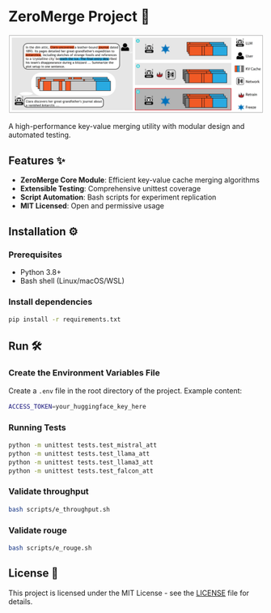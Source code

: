 # ZeroMerge Project 🚀

![](./assets/cache_methods.png) 

A high-performance key-value merging utility with modular design and automated testing.

## Features ✨
- ​**ZeroMerge Core Module**: Efficient key-value cache merging algorithms
- ​**Extensible Testing**: Comprehensive unittest coverage
- ​**Script Automation**: Bash scripts for experiment replication
- ​**MIT Licensed**: Open and permissive usage

## Installation ⚙️

### Prerequisites
- Python 3.8+
- Bash shell (Linux/macOS/WSL)

### Install dependencies 

```bash
pip install -r requirements.txt
```

## Run 🛠️

### Create the Environment Variables File  
Create a `.env` file in the root directory of the project. Example content:   
```bash
ACCESS_TOKEN=your_huggingface_key_here  
```
### Running Tests

```bash
python -m unittest tests.test_mistral_att
python -m unittest tests.test_llama_att
python -m unittest tests.test_llama3_att
python -m unittest tests.test_falcon_att
```

### Validate throughput

```bash
bash scripts/e_throughput.sh
```

### Validate rouge

```bash
bash scripts/e_rouge.sh
```
## License 📄
This project is licensed under the MIT License - see the [LICENSE](./LICENSE) file for details.